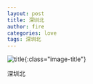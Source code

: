 ```yaml
---
layout: post
title: 深圳北
author: fire
categories: love 
tags: 深圳北
---
```


![title](https://image.sideproject.cn/titlex/titlex_013.jpg){:class="image-title"}

深圳北